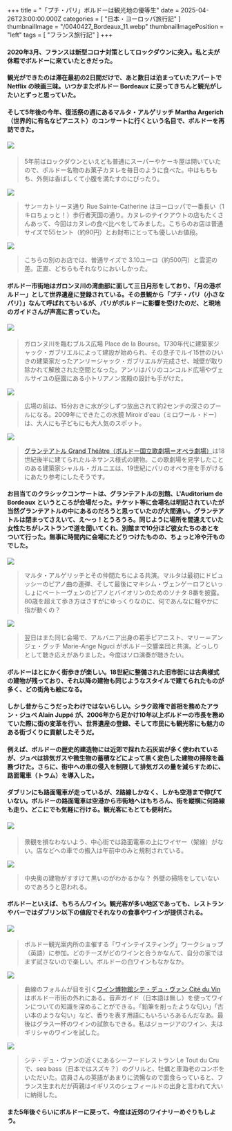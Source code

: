 +++
title = "「プチ・パリ」ボルドーは観光地の優等生"
date = 2025-04-26T23:00:00.000Z
categories = [ "日本・ヨーロッパ旅行記" ]
thumbnailImage = "/0040427_Bordeaux_11.webp"
thumbnailImagePosition = "left"
tags = [ "フランス旅行記" ]
+++

#### 2020年3月、フランスは新型コロナ対策としてロックダウンに突入。私と夫が休暇でボルドーに来ていたときだった。

<!--more-->

#### 観光ができたのは滞在最初の2日間だけで、あと数日は泊まっていたアパートで Netflix の映画三昧。いつかまたボルドー Bordeaux に戻ってきちんと観光がしたいとずっと思っていた。

#### そして5年後の今年、復活祭の週にあるマルタ・アルゲリッチ Martha Argerich（世界的に有名なピアニスト）のコンサートに行くという名目で、ボルドーを再訪できた。

#### ![](/0040427_Bordeaux_9.webp)

> 5年前はロックダウンといえども普通にスーパーやケーキ屋は開いていたので、ボルドー名物のお菓子カヌレを毎日のように食べた。中はもちもち、外側は香ばしくて小腹を満たすのにぴったり。

![](/0040427_Bordeaux_3.webp)

> サン＝カトリーヌ通り Rue Sainte-Catherine はヨーロッパで一番長い（1キロちょっと！）歩行者天国の通り。カヌレのテイクアウトの店もたくさんあって、今回はカヌレの食べ比べをしてみました。こちらのお店は普通サイズで55セント（約90円）とお財布にとっても優しいお値段。

![](/0040427_Bordeaux_12.webp)

> こちらの別のお店では、普通サイズで 3.10ユーロ（約500円）と雲泥の差。正直、どちらもそれなりにおいしかった。

#### ボルドー市街地はガロンヌ川の湾曲部に面して三日月形をしており、「月の港ボルドー」として世界遺産に登録されている。その景観から「プチ・パリ（小さなパリ）」なんて呼ばれてもいるが、パリがボルドーに影響を受けたのだ、と現地のガイドさんが声高に言っていた。

#### ![](/0040427_Bordeaux_14.webp)

> ガロンヌ川を臨むブルス広場 Place de la Bourse。1730年代に建築家ジャック・ガブリエルによって建設が始められ、その息子でルイ15世のひいきの建築家だったアンリ＝ジャック・ガブリエルが完成させ、城壁が取り除かれて解放された空間となった。アンリはパリのコンコルド広場やヴェルサイユの庭園にある小トリアノン宮殿の設計も手がけた。

![](/0040427_Bordeaux_8.webp)

> 広場の前は、15分おきに水が少しずつ放出されて約2センチの深さのプールになる。2009年にできたこの水鏡 Miroir d'eau（ミロワール・ドー）は、大人にも子どもにも大人気のスポット。

![](/0040427_Bordeaux_5.webp)

> [グランテアトル Grand Théâtre（ボルドー国立歌劇場＝オペラ劇場）](https://www.opera-bordeaux.com/en)は18世紀後半に建てられたルネサンス様式の建物。この歌劇場を見学したことのある建築家シャルル・ガルニエは、19世紀にパリのオペラ座を手がけるにあたり参考にしたそうです。

#### お目当てのクラシックコンサートは、グランテアトルの別館、L'Auditorium de Bordeaux というところが会場だった。チケット等に会場名は明記されていたが当然グランテアトルの中にあるのだろうと思っていたのが大間違い。グランテアトルは閉まってさえいて、え〜っ！とうろうろ。同じように場所を間違えていた女性たちがレストランで道を聞いてくれ、別館まで10分ほど彼女たちのあとをついて行った。無事に時間内に会場にたどりつけたものの、ちょっと冷や汗ものでした。

![](/0040427_Bordeaux_2.webp)

> マルタ・アルゲリッチとその仲間たちによる共演。マルタは最初にドビュッシーのピアノ曲の連弾、そして最後にマキシム・ヴェンゲーロフといっしょにベートーヴェンのピアノとバイオリンのためのソナタ 8番を披露。80歳を超えて歩き方はさすがにゆっくりなのに、何であんなに軽やかに指が動くの？

![](/0040427_Bordeaux_1.webp)

> 翌日はまた同じ会場で、アルバニア出身の若手ピアニスト、マリー＝アンジェ・グッチ Marie-Ange Nguci がボルドー交響楽団と共演。どっしりとして聴き応えがありました。今度はソロ演奏が聴きたい。

#### ボルドーはとにかく街歩きが楽しい。18世紀に整備された旧市街には古典様式の建物が残っており、それ以降の建物も同じようなスタイルで建てられたものが多く、どの街角も絵になる。

#### しかし昔からこうだったわけではないらしい。シラク政権で首相を務めたアラン・ジュペ Alain Juppé が、2006年から足かけ10年以上ボルドーの市長を務めていた際に街の変革を行い、世界遺産の登録、そして市民にも観光客にも魅力のある街づくりに貢献したそうだ。

#### 例えば、ボルドーの歴史的建造物には近郊で採れた石灰岩が多く使われているが、ジュペは排気ガスや微生物の蓄積などによって黒く変色した建物の掃除を義務づけた。さらに、街中への車の侵入を制限して排気ガスの量を減らすために、路面電車（トラム）を導入した。

#### ダブリンにも路面電車が走っているが、2路線しかなく、しかも空港まで伸びていない。ボルドーの路面電車は空港から市街地へはもちろん、街を縦横に何路線も走り、どこにでも気軽に行ける。観光客にもとても便利だ。

#### ![](/0040427_Bordeaux_11.webp)

> 景観を損なわないよう、中心街では路面電車の上にワイヤー（架線）がない。店などへの車での搬入は午前中のみと規制されている。

![](/0040427_Bordeaux_10.webp)

> 中央奥の建物がすすけて黒いのがわかるかな？ 外壁の掃除をしていないのであろうと思われる。

#### ボルドーといえば、もちろんワイン。観光客が多い地区であっても、レストランやバーではダブリン以下の値段でそれなりの食事やワインが提供される。

#### ![](/0040427_Bordeaux_4.webp)

> ボルドー観光案内所の主催する「ワインテイスティング」ワークショップ（英語）に参加。どのチーズがどのワインと合うかなんて、自分の家ではまず試さないので楽しい。ボルドーの白ワインもなかなか。

![](/0040427_Bordeaux_6.webp)

> 曲線のフォルムが目を引く[ワイン博物館シテ・デュ・ヴァン Cité du Vin ](https://www.laciteduvin.com/en)はボルドー市街の外れにある。音声ガイド（日本語は無し）を使ってワインについての知識を深めることができる。「鉛筆を削ったような匂い」「古い本のような匂い」など、香りを表す用語にもいろいろあるんだなあ。最後はグラス一杯のワインの試飲もできる。私はジョージアのワイン、夫はギリシャのワインを試した。

![](/0040427_Bordeaux_7.webp)

> シテ・デュ・ヴァンの近くにあるシーフードレストラン Le Tout du Cruで、sea bass（日本ではスズキ？）のグリルと、牡蠣と車海老のコンボをいただいた。店員さんの英語があまりに流暢なので面食らっていると、フランス生まれだが両親はイギリスのシェフィールドの出身と言われて大いに納得した。

#### また5年後ぐらいにボルドーに戻って、今度は近郊のワイナリーめぐりもしよう。
